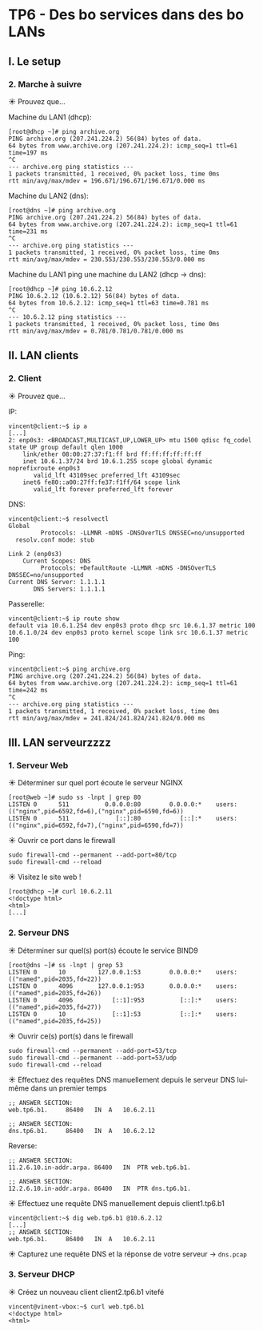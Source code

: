 # TP6 - Des bo services dans des bo LANs

## I. Le setup

### 2. Marche à suivre

☀️ Prouvez que...

Machine du LAN1 (dhcp):
```
[root@dhcp ~]# ping archive.org
PING archive.org (207.241.224.2) 56(84) bytes of data.
64 bytes from www.archive.org (207.241.224.2): icmp_seq=1 ttl=61 time=197 ms
^C
--- archive.org ping statistics ---
1 packets transmitted, 1 received, 0% packet loss, time 0ms
rtt min/avg/max/mdev = 196.671/196.671/196.671/0.000 ms
```

Machine du LAN2 (dns):
```
[root@dns ~]# ping archive.org
PING archive.org (207.241.224.2) 56(84) bytes of data.
64 bytes from www.archive.org (207.241.224.2): icmp_seq=1 ttl=61 time=231 ms
^C
--- archive.org ping statistics ---
1 packets transmitted, 1 received, 0% packet loss, time 0ms
rtt min/avg/max/mdev = 230.553/230.553/230.553/0.000 ms
```

Machine du LAN1 ping une machine du LAN2 (dhcp -> dns):
```
[root@dhcp ~]# ping 10.6.2.12
PING 10.6.2.12 (10.6.2.12) 56(84) bytes of data.
64 bytes from 10.6.2.12: icmp_seq=1 ttl=63 time=0.781 ms
^C
--- 10.6.2.12 ping statistics ---
1 packets transmitted, 1 received, 0% packet loss, time 0ms
rtt min/avg/max/mdev = 0.781/0.781/0.781/0.000 ms
```

## II. LAN clients

### 2. Client

☀️ Prouvez que...

IP:
```
vincent@client:~$ ip a
[...]
2: enp0s3: <BROADCAST,MULTICAST,UP,LOWER_UP> mtu 1500 qdisc fq_codel state UP group default qlen 1000
    link/ether 08:00:27:37:f1:ff brd ff:ff:ff:ff:ff:ff
    inet 10.6.1.37/24 brd 10.6.1.255 scope global dynamic noprefixroute enp0s3
       valid_lft 43109sec preferred_lft 43109sec
    inet6 fe80::a00:27ff:fe37:f1ff/64 scope link 
       valid_lft forever preferred_lft forever

```

DNS:
```
vincent@client:~$ resolvectl
Global
         Protocols: -LLMNR -mDNS -DNSOverTLS DNSSEC=no/unsupported
  resolv.conf mode: stub

Link 2 (enp0s3)
    Current Scopes: DNS
         Protocols: +DefaultRoute -LLMNR -mDNS -DNSOverTLS DNSSEC=no/unsupported
Current DNS Server: 1.1.1.1
       DNS Servers: 1.1.1.1
```

Passerelle:
```
vincent@client:~$ ip route show
default via 10.6.1.254 dev enp0s3 proto dhcp src 10.6.1.37 metric 100 
10.6.1.0/24 dev enp0s3 proto kernel scope link src 10.6.1.37 metric 100
```

Ping:
```
vincent@client:~$ ping archive.org
PING archive.org (207.241.224.2) 56(84) bytes of data.
64 bytes from www.archive.org (207.241.224.2): icmp_seq=1 ttl=61 time=242 ms
^C
--- archive.org ping statistics ---
1 packets transmitted, 1 received, 0% packet loss, time 0ms
rtt min/avg/max/mdev = 241.824/241.824/241.824/0.000 ms
```

## III. LAN serveurzzzz

### 1. Serveur Web

☀️ Déterminer sur quel port écoute le serveur NGINX

```
[root@web ~]# sudo ss -lnpt | grep 80
LISTEN 0      511          0.0.0.0:80        0.0.0.0:*    users:(("nginx",pid=6592,fd=6),("nginx",pid=6590,fd=6))
LISTEN 0      511             [::]:80           [::]:*    users:(("nginx",pid=6592,fd=7),("nginx",pid=6590,fd=7))
```

☀️ Ouvrir ce port dans le firewall

```
sudo firewall-cmd --permanent --add-port=80/tcp
sudo firewall-cmd --reload
```

☀️ Visitez le site web !
```
[root@dhcp ~]# curl 10.6.2.11
<!doctype html>
<html>
[...]
```

### 2. Serveur DNS

☀️ Déterminer sur quel(s) port(s) écoute le service BIND9
```
[root@dns ~]# ss -lnpt | grep 53
LISTEN 0      10         127.0.0.1:53        0.0.0.0:*    users:(("named",pid=2035,fd=22))
LISTEN 0      4096       127.0.0.1:953       0.0.0.0:*    users:(("named",pid=2035,fd=26))
LISTEN 0      4096           [::1]:953          [::]:*    users:(("named",pid=2035,fd=27))
LISTEN 0      10             [::1]:53           [::]:*    users:(("named",pid=2035,fd=25))
```

☀️ Ouvrir ce(s) port(s) dans le firewall
```
sudo firewall-cmd --permanent --add-port=53/tcp
sudo firewall-cmd --permanent --add-port=53/udp
sudo firewall-cmd --reload
```

☀️ Effectuez des requêtes DNS manuellement depuis le serveur DNS lui-même dans un premier temps

```
;; ANSWER SECTION:
web.tp6.b1.		86400	IN	A	10.6.2.11
```
```
;; ANSWER SECTION:
dns.tp6.b1.		86400	IN	A	10.6.2.12
```

Reverse:
```
;; ANSWER SECTION:
11.2.6.10.in-addr.arpa.	86400	IN	PTR	web.tp6.b1.
```
```
;; ANSWER SECTION:
12.2.6.10.in-addr.arpa.	86400	IN	PTR	dns.tp6.b1.
```

☀️ Effectuez une requête DNS manuellement depuis client1.tp6.b1
```
vincent@client:~$ dig web.tp6.b1 @10.6.2.12
[...]
;; ANSWER SECTION:
web.tp6.b1.		86400	IN	A	10.6.2.11
```

☀️ Capturez une requête DNS et la réponse de votre serveur
-> `dns.pcap`

### 3. Serveur DHCP

☀️ Créez un nouveau client client2.tp6.b1 vitefé
```
vincent@vinent-vbox:~$ curl web.tp6.b1
<!doctype html>
<html>
```